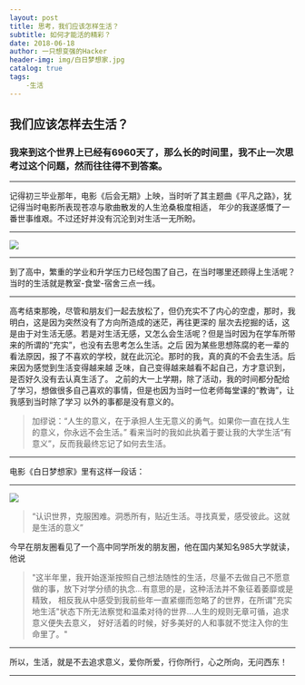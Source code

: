 ```yaml
---
layout: post
title: 思考，我们应该怎样生活？
subtitle: 如何才能活的精彩？
date: 2018-06-18
author: 一只想变强的Hacker
header-img: img/白日梦想家.jpg
catalog: true
tags: 
    -生活
---
```

## 我们应该怎样去生活？
### 我来到这个世界上已经有**6960**天了，那么长的时间里，我不止一次思考过这个问题，然而往往得不到答案。
  ***
  记得初三毕业那年，电影《后会无期》上映，当时听了其主题曲《平凡之路》，犹记得当时电影所表现苍凉与歌曲散发的人生沧桑极度相适，
  年少的我遂感慨了一番世事维艰。不过还好并没有沉沦到对生活一无所盼。
  ***
  ![](http://image11.m1905.cn/uploadfile/2014/0528/20140528092832805044.jpg)
  ***
  到了高中，繁重的学业和升学压力已经包围了自己，在当时哪里还顾得上生活呢？当时的生活就是教室-食堂-宿舍三点一线。
  ***
  高考结束那晚，尽管和朋友们一起去放松了，但仍充实不了内心的空虚，那时，我明白，这是因为突然没有了方向所造成的迷茫，再往更深的
  层次去挖掘的话，这是由于对生活无感。若是对生活无感，又怎么会生活呢？但是当时因为在学车所带来的所谓的“充实”，也没有去思考怎么生活。之后
  因为某些思想陈腐的老一辈的看法原因，报了不喜欢的学校，就在此沉沦。那时的我，真的真的不会去生活。后来因为感觉到生活变得越来越
  乏味，自己变得越来越看不起自己，方才意识到，是否好久没有去认真生活了。
  之前的大一上学期，除了活动，我的时间都分配给了学习，想做很多自己喜欢的事情，但是也因为当时一位老师每堂课的“教诲”，让我感到当时除了学习
  以外的事都是没有意义的。
>加缪说：“人生的意义，在于承担人生无意义的勇气。如果你一直在找人生的意义，你永远不会生活。”
  看来当时的我如此执着于要让我的大学生活“有意义”，反而我最终忘记了如何去生活。
  ***
  电影《白日梦想家》里有这样一段话：
  ***
  ![](https://wx4.sinaimg.cn/mw1024/005Is5bhly1fsfdf5cornj30zk0k0akp.jpg)
>“认识世界，克服困难。洞悉所有，贴近生活。寻找真爱，感受彼此。这就是生活的意义”

今早在朋友圈看见了一个高中同学所发的朋友圈，他在国内某知名985大学就读，他说
>"这半年里，我开始逐渐按照自己想法随性的生活，尽量不去做自己不愿意做的事，放下对学分绩的执念...有意思的是，这种活法并不象征着萎靡或是精致，
相反我从中感受到我前些年一直紧绷而忽略了的世界，在所谓"充实地生活"状态下所无法察觉和温柔对待的世界...人生的规则无章可循，追求意义便失去意义，
好好活着的时候，好多美好的人和事就不觉注入你的生命里了。"
***
所以，生活，就是不去追求意义，爱你所爱，行你所行，心之所向，无问西东！
***

